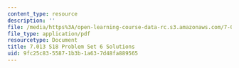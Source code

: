 ```yaml
---
content_type: resource
description: ''
file: /media/https%3A/open-learning-course-data-rc.s3.amazonaws.com/7-013-introductory-biology-spring-2018/9fc25c8355871b3b1a637d48fa889565_MIT7_013s18Pset6S.pdf
file_type: application/pdf
resourcetype: Document
title: 7.013 S18 Problem Set 6 Solutions
uid: 9fc25c83-5587-1b3b-1a63-7d48fa889565
---
```

